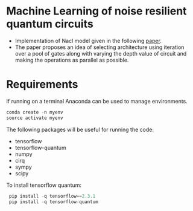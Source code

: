# Machine Learning of noise resilient quantum circuits
* Implementation of Nacl model given in the following [paper](https://arxiv.org/pdf/1805.09337.pdf).
* The paper  proposes an idea of selecting architecture using iteration over a pool of gates along with varying the depth value of circuit and making the operations as parallel as possible.

# Requirements
If running on a terminal Anaconda can be used to manage environments.

```javascript
conda create -n myenv
source activate myenv
```
The following packages will be useful for running the code:
* tensorflow 
* tensorflow-quantum
* numpy
* cirq
* sympy
* scipy

To install tensorflow quantum:
```javascript
 pip install -q tensorflow==2.3.1
 pip install -q tensorflow-quantum
 
```


